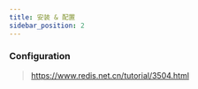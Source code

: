 ```yaml
---
title: 安装 & 配置
sidebar_position: 2
---
```






### Configuration


> https://www.redis.net.cn/tutorial/3504.html